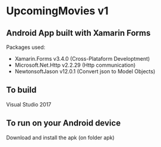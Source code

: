 # UpcomingMovies v1

## Android App built with Xamarin Forms

Packages used:

- Xamarin.Forms v3.4.0 (Cross-Plataform Developtment)
- Microsoft.Net.Http v2.2.29 (Http communication)
- NewtonsoftJason v12.0.1 (Convert json to Model Objects)

## To build

Visual Studio 2017

## To run on your Android device

Download and install the apk (on folder apk)
